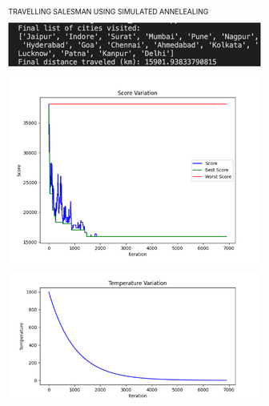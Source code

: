   TRAVELLING SALESMAN USING SIMULATED ANNELEALING

![OUTPUT](https://github.com/RDXRUD/Travelling-salesman-/blob/main/output.png)

![SCORE VARIATION](https://github.com/RDXRUD/Travelling-salesman-/blob/main/score_variation_graph.png)

![TEMPERATURE VARIATION](https://github.com/RDXRUD/Travelling-salesman-/blob/main/temperature_graph.png)

